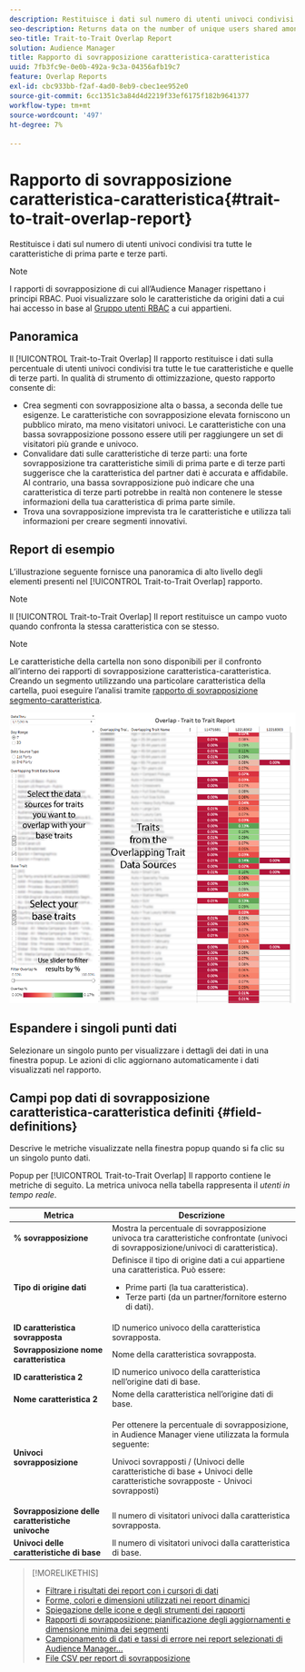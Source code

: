 ```yaml
---
description: Restituisce i dati sul numero di utenti univoci condivisi tra tutte le caratteristiche di prima parte e terze parti.
seo-description: Returns data on the number of unique users shared among all your first and third-party traits.
seo-title: Trait-to-Trait Overlap Report
solution: Audience Manager
title: Rapporto di sovrapposizione caratteristica-caratteristica
uuid: 7fb3fc9e-0e0b-492a-9c3a-04356afb19c7
feature: Overlap Reports
exl-id: cbc933bb-f2af-4ad0-8eb9-cbec1ee952e0
source-git-commit: 6cc1351c3a84d4d2219f33ef6175f182b9641377
workflow-type: tm+mt
source-wordcount: '497'
ht-degree: 7%

---
```


# Rapporto di sovrapposizione caratteristica-caratteristica{#trait-to-trait-overlap-report}

Restituisce i dati sul numero di utenti univoci condivisi tra tutte le caratteristiche di prima parte e terze parti.

>[!NOTE]
>
>I rapporti di sovrapposizione di cui all’Audience Manager rispettano i principi RBAC. Puoi visualizzare solo le caratteristiche da origini dati a cui hai accesso in base al [Gruppo utenti RBAC](/help/using/features/administration/administration-overview.md) a cui appartieni.

<!-- 

c_overlap_reports.xml

 -->

## Panoramica

Il [!UICONTROL Trait-to-Trait Overlap] Il rapporto restituisce i dati sulla percentuale di utenti univoci condivisi tra tutte le tue caratteristiche e quelle di terze parti. In qualità di strumento di ottimizzazione, questo rapporto consente di:

* Crea segmenti con sovrapposizione alta o bassa, a seconda delle tue esigenze. Le caratteristiche con sovrapposizione elevata forniscono un pubblico mirato, ma meno visitatori univoci. Le caratteristiche con una bassa sovrapposizione possono essere utili per raggiungere un set di visitatori più grande e univoco.
* Convalidare dati sulle caratteristiche di terze parti: una forte sovrapposizione tra caratteristiche simili di prima parte e di terze parti suggerisce che la caratteristica del partner dati è accurata e affidabile. Al contrario, una bassa sovrapposizione può indicare che una caratteristica di terze parti potrebbe in realtà non contenere le stesse informazioni della tua caratteristica di prima parte simile.
* Trova una sovrapposizione imprevista tra le caratteristiche e utilizza tali informazioni per creare segmenti innovativi.

## Report di esempio

L’illustrazione seguente fornisce una panoramica di alto livello degli elementi presenti nel [!UICONTROL Trait-to-Trait Overlap] rapporto.

>[!NOTE]
>
>Il [!UICONTROL Trait-to-Trait Overlap] Il report restituisce un campo vuoto quando confronta la stessa caratteristica con se stesso.

>[!NOTE]
>
>Le caratteristiche della cartella non sono disponibili per il confronto all’interno dei rapporti di sovrapposizione caratteristica-caratteristica. Creando un segmento utilizzando una particolare caratteristica della cartella, puoi eseguire l’analisi tramite [rapporto di sovrapposizione segmento-caratteristica](/help/using/reporting/dynamic-reports/segment-trait-overlap-report.md).

![](assets/trait-to-trait-overlap.png)

## Espandere i singoli punti dati

Selezionare un singolo punto per visualizzare i dettagli dei dati in una finestra popup. Le azioni di clic aggiornano automaticamente i dati visualizzati nel rapporto.

## Campi pop dati di sovrapposizione caratteristica-caratteristica definiti {#field-definitions}

Descrive le metriche visualizzate nella finestra popup quando si fa clic su un singolo punto dati.

<!-- 

r_t2t_data_pop.xml

 -->

Popup per [!UICONTROL Trait-to-Trait Overlap] Il rapporto contiene le metriche di seguito. La metrica univoca nella tabella rappresenta il *utenti in tempo reale*.

<table id="table_A2A0CFC47C1A404994B82E6630E711A2"> 
 <thead> 
  <tr> 
   <th colname="col1" class="entry"> Metrica </th> 
   <th colname="col2" class="entry"> Descrizione </th> 
  </tr>
 </thead>
 <tbody> 
  <tr> 
   <td colname="col1"><b><span class="wintitle"> % sovrapposizione</span></b> </td> 
   <td colname="col2"> Mostra la percentuale di sovrapposizione univoca tra caratteristiche confrontate (univoci di sovrapposizione/univoci di caratteristica). </td> 
  </tr> 
  <tr> 
   <td colname="col1"><b><span class="wintitle"> Tipo di origine dati</span></b> </td> 
   <td colname="col2">Definisce il tipo di origine dati a cui appartiene una caratteristica. Può essere: 
    <ul id="ul_0477C04A33FD4F5D998B98984E6554D3"> 
     <li id="li_50FCA48EDB5843AB8FB6C34ED2C0067D">Prime parti (la tua caratteristica). </li> 
     <li id="li_4F6148EDAEFE43FA8D505944E9FE3855">Terze parti (da un partner/fornitore esterno di dati). </li> 
    </ul> </td> 
  </tr> 
  <tr> 
   <td colname="col1"><b><span class="wintitle"> ID caratteristica sovrapposta</span></b> </td> 
   <td colname="col2"> ID numerico univoco della caratteristica sovrapposta. </td> 
  </tr> 
  <tr> 
   <td colname="col1"><b><span class="wintitle"> Sovrapposizione nome caratteristica</span></b> </td> 
   <td colname="col2"> Nome della caratteristica sovrapposta. </td> 
  </tr>
    <tr> 
   <td colname="col1"><b><span class="wintitle"> ID caratteristica 2</span></b> </td> 
   <td colname="col2"> ID numerico univoco della caratteristica nell’origine dati di base. </td> 
  </tr> 
  <tr> 
   <td colname="col1"><b><span class="wintitle"> Nome caratteristica 2</span></b> </td> 
   <td colname="col2"> Nome della caratteristica nell’origine dati di base. </td> 
  </tr> 
  <tr> 
   <td colname="col1"><b><span class="wintitle"> Univoci sovrapposizione</span></b> </td> 
   <td colname="col2"> <p>Per ottenere la percentuale di sovrapposizione, in Audience Manager viene utilizzata la formula seguente:</p> <p>Univoci sovrapposti / (Univoci delle caratteristiche di base + Univoci delle caratteristiche sovrapposte - Univoci sovrapposti)</p> </td> 
  </tr> 
  <tr> 
   <td colname="col1"><b><span class="wintitle"> Sovrapposizione delle caratteristiche univoche</span></b> </td> 
   <td colname="col2"> Il numero di visitatori univoci dalla caratteristica sovrapposta. </td> 
  </tr> 
    <tr> 
   <td colname="col1"><b><span class="wintitle"> Univoci delle caratteristiche di base</span></b> </td> 
   <td colname="col2"> Il numero di visitatori univoci dalla caratteristica di base. </td> 
  </tr> 
 </tbody> 
</table>

>[!MORELIKETHIS]
>
>* [Filtrare i risultati dei report con i cursori di dati](../../reporting/dynamic-reports/data-sliders.md)
>* [Forme, colori e dimensioni utilizzati nei report dinamici](../../reporting/dynamic-reports/interactive-report-technology.md#shapes-colors-sizes)
>* [Spiegazione delle icone e degli strumenti dei rapporti](../../reporting/dynamic-reports/interactive-report-technology.md#icons-tools-explained)
>* [Rapporti di sovrapposizione: pianificazione degli aggiornamenti e dimensione minima dei segmenti](../../reporting/dynamic-reports/overlap-minimum-segment-size.md)
>* [Campionamento di dati e tassi di errore nei report selezionati di Audience Manager...](../../reporting/report-sampling.md)
>* [File CSV per report di sovrapposizione](../../reporting/dynamic-reports/overlap-csv-files.md)

